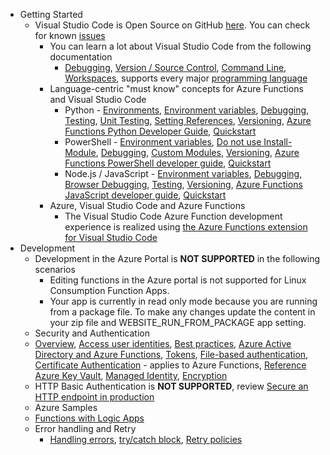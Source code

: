 - Getting Started
  - Visual Studio Code is Open Source on GitHub [here](https://github.com/Microsoft/vscode).  You can check for known [issues](https://github.com/microsoft/vscode/issues)
    - You can learn a lot about Visual Studio Code from the following documentation
      - [Debugging](https://code.visualstudio.com/docs/editor/debugging), [Version / Source Control](https://code.visualstudio.com/docs/editor/versioncontrol), [Command Line](https://code.visualstudio.com/docs/editor/command-line), [Workspaces](https://code.visualstudio.com/docs/editor/multi-root-workspaces), supports every major [programming language](https://code.visualstudio.com/docs/languages/overview)
    - Language-centric "must know" concepts for Azure Functions and Visual Studio Code 
      - Python - [Environments](https://code.visualstudio.com/docs/python/environments), [Environment variables](https://docs.microsoft.com/en-us/azure/azure-functions/functions-reference-python?#environment-variables), [Debugging](https://code.visualstudio.com/docs/python/debugging), [Testing](https://code.visualstudio.com/docs/python/testing), [Unit Testing](https://docs.microsoft.com/en-us/azure/azure-functions/functions-reference-python?#unit-testing), [Setting References](https://code.visualstudio.com/docs/python/settings-reference), [Versioning](https://docs.microsoft.com/en-us/azure/azure-functions/functions-reference-python?tabs=azurecli-linux%2Capplication-level#python-version), [Azure Functions Python Developer Guide](https://docs.microsoft.com/en-us/azure/azure-functions/functions-reference-python), [Quickstart](https://docs.microsoft.com/en-us/azure/azure-functions/create-first-function-vs-code-python)
      - PowerShell - [Environment variables](https://docs.microsoft.com/en-us/azure/azure-functions/functions-reference-powershell?tabs=portal#environment-variables), [Do not use Install-Module](https://docs.microsoft.com/en-us/azure/azure-functions/functions-reference-powershell?tabs=portal#bundle-modules-instead-of-using-install-module), [Debugging](https://docs.microsoft.com/en-us/azure/azure-functions/functions-debug-powershell-local), [Custom Modules](https://docs.microsoft.com/en-us/azure/azure-functions/functions-reference-powershell?tabs=portal#custom-modules), [Versioning](https://docs.microsoft.com/en-us/azure/azure-functions/functions-reference-powershell?tabs=portal#powershell-versions), [Azure Functions PowerShell developer guide](https://docs.microsoft.com/en-us/azure/azure-functions/functions-reference-powershell), [Quickstart](https://docs.microsoft.com/en-us/azure/azure-functions/create-first-function-vs-code-powershell)
      - Node.js / JavaScript - [Environment variables](https://docs.microsoft.com/en-us/azure/azure-functions/functions-reference-node?tabs=v2#environment-variables), [Debugging](https://code.visualstudio.com/docs/editor/debugging#_start-debugging), [Browser Debugging](https://code.visualstudio.com/docs/nodejs/browser-debugging), [Testing](https://docs.microsoft.com/en-us/azure/azure-functions/functions-test-a-function#javascript-in-vs-code), [Versioning](https://docs.microsoft.com/en-us/azure/azure-functions/functions-reference-node?tabs=v2#node-version), [Azure Functions JavaScript developer guide](https://docs.microsoft.com/en-us/azure/azure-functions/functions-reference-node?tabs=v2), [Quickstart](https://docs.microsoft.com/en-us/azure/azure-functions/create-first-function-vs-code-node)
    - Azure, Visual Studio Code and Azure Functions
      - The Visual Studio Code Azure Function development experience is realized using [the Azure Functions extension for Visual Studio Code](https://marketplace.visualstudio.com/items?itemName=ms-azuretools.vscode-azurefunctions)
- Development
  - Development in the Azure Portal is **NOT SUPPORTED** in the following scenarios
    - Editing functions in the Azure portal is not supported for Linux Consumption Function Apps.
    -  Your app is currently in read only mode because you are running from a package file. To make any changes update the content in your zip file and WEBSITE_RUN_FROM_PACKAGE app setting.
  -  Security and Authentication
    - [Overview](https://docs.microsoft.com/en-us/azure/azure-functions/security-concepts), [Access user identities](https://docs.microsoft.com/en-us/azure/app-service/configure-authentication-user-identities?toc=/azure/azure-functions/toc.json), [Best practices](https://docs.microsoft.com/en-us/azure/azure-functions/security-concepts), [Azure Active Directory and Azure Functions](https://docs.microsoft.com/en-us/azure/app-service/configure-authentication-provider-aad?toc=/azure/azure-functions/toc.json), [Tokens](https://docs.microsoft.com/en-us/azure/app-service/configure-authentication-oauth-tokens?toc=/azure/azure-functions/toc.json), [File-based authentication](https://docs.microsoft.com/en-us/azure/app-service/configure-authentication-file-based?toc=/azure/azure-functions/toc.json), [Certificate Authentication](https://docs.microsoft.com/en-us/azure/app-service/configure-ssl-certificate-in-code) - applies to Azure Functions, [Reference Azure Key Vault](https://docs.microsoft.com/en-us/azure/app-service/app-service-key-vault-references?toc=/azure/azure-functions/toc.json), [Managed Identity](https://docs.microsoft.com/en-us/azure/app-service/overview-managed-identity?toc=%2Fazure%2Fazure-functions%2Ftoc.json&tabs=dotnet), [Encryption](https://docs.microsoft.com/en-us/azure/azure-functions/configure-encrypt-at-rest-using-cmk)
    - HTTP Basic Authentication is **NOT SUPPORTED**, review [Secure an HTTP endpoint in production](https://docs.microsoft.com/en-us/azure/azure-functions/functions-bindings-http-webhook-trigger?tabs=csharp#secure-an-http-endpoint-in-production)
  -  Azure Samples
    - [Functions with Logic Apps](https://docs.microsoft.com/en-us/azure/azure-functions/functions-twitter-email)  
  - Error handling and Retry
    - [Handling errors](https://docs.microsoft.com/en-us/azure/azure-functions/functions-bindings-error-pages?tabs=csharp#handling-errors), [try/catch block](https://docs.microsoft.com/en-us/azure/azure-functions/functions-bindings-error-pages?tabs=csharp#use-structured-error-handling), [Retry policies](https://docs.microsoft.com/en-us/azure/azure-functions/functions-bindings-error-pages?tabs=csharp#retry-policies-preview)
